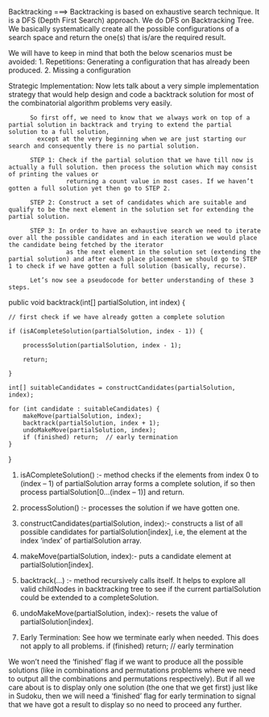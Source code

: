 Backtracking ===> Backtracking is based on exhaustive search technique. It is a DFS (Depth First Search) approach.
                   We do DFS on Backtracking Tree.
                  We basically systematically create all the possible configurations of a search space and
                   return the one(s) that is/are the required result.

   We will have to keep in mind that both the below scenarios must be avoided:
          1. Repetitions: Generating a configuration that has already been produced.
          2. Missing a configuration
         
 Strategic Implementation:
          Now lets talk about a very simple implementation strategy that would help design and code a backtrack solution for most of the combinatorial algorithm problems very easily.
          
          So first off, we need to know that we always work on top of a partial solution in backtrack and trying to extend the partial solution to a full solution, 
            except at the very beginning when we are just starting our search and consequently there is no partial solution.
          
          STEP 1: Check if the partial solution that we have till now is actually a full solution. then process the solution which may consist of printing the values or 
                    returning a count value in most cases. If we haven’t gotten a full solution yet then go to STEP 2.
          
          STEP 2: Construct a set of candidates which are suitable and qualify to be the next element in the solution set for extending the partial solution.
          
          STEP 3: In order to have an exhaustive search we need to iterate over all the possible candidates and in each iteration we would place the candidate being fetched by the iterator 
                    as the next element in the solution set (extending the partial solution) and after each place placement we should go to STEP 1 to check if we have gotten a full solution (basically, recurse).
          
          Let’s now see a pseudocode for better understanding of these 3 steps.


public void backtrack(int[] partialSolution, int index) {

    // first check if we have already gotten a complete solution

    if (isACompleteSolution(partialSolution, index - 1)) {

        processSolution(partialSolution, index - 1);

        return;

    }

    int[] suitableCandidates = constructCandidates(partialSolution, index);

    for (int candidate : suitableCandidates) {
        makeMove(partialSolution, index);
        backtrack(partialSolution, index + 1);
        undoMakeMove(partialSolution, index);
        if (finished) return;  // early termination
    }
}


1. isACompleteSolution() :- method checks if the elements from index 0 to (index – 1) of partialSolution array forms a complete solution,
                            if so then process partialSolution[0…(index – 1)] and return.
2. processSolution() :-    processes the solution if we have gotten one.

3. constructCandidates(partialSolution, index):-   constructs a list of all possible candidates for partialSolution[index], i.e, the element at the index ‘index’ of partialSolution array.

4. makeMove(partialSolution, index):-  puts a candidate element at partialSolution[index].

5. backtrack(…) :-    method recursively calls itself. It helps to explore all valid childNodes in backtracking tree to see if the current partialSolution could be extended to a completeSolution.

6. undoMakeMove(partialSolution, index):-  resets the value of partialSolution[index].

7. Early Termination: See how we terminate early when needed. This does not apply to all problems.
                    if (finished) return; // early termination

We won’t need the ‘finished’ flag if we want to produce all the possible solutions (like in combinations and permutations problems where we need to output all the combinations 
and permutations respectively). But if all we care about is to display only one solution (the one that we get first) just like in Sudoku, then we will need a ‘finished’ flag 
for early termination to signal that we have got a result to display so no need to proceed any further.